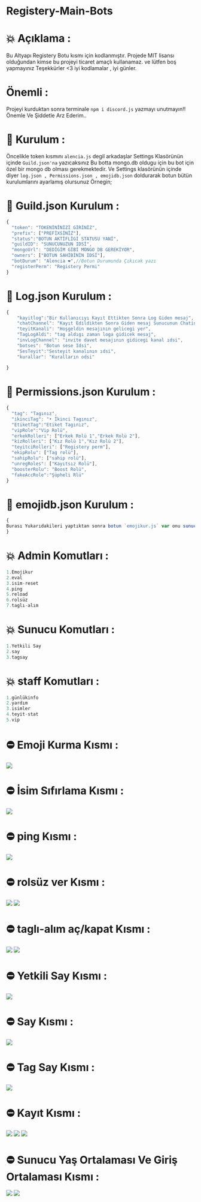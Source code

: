 # Registery-Main-Bots

# 💥 Açıklama :
Bu Altyapı Registery Botu kısmı için kodlanmıştır. Projede MIT lisansı olduğundan kimse bu projeyi ticaret amaçlı kullanamaz. ve lütfen boş yapmayınız Teşekkürler <3 iyi kodlamalar , iyi günler. 

# Önemli :
Projeyi kurduktan sonra terminale `npm i discord.js` yazmayı unutmayın!! Önemle Ve Şiddetle Arz Ederim..

# 🔨 Kurulum :
Öncelikle token kısmını `alencia.js` degil arkadaşlar Settings Klasörünün içinde `Guild.json'na` yazıcaksınız Bu botta mongo.db oldugu için bu bot için özel bir mongo db olması gerekmektedir. Ve Settings klasörünün içinde diyer `log.json , Permissions.json , emojidb.json` doldurarak botun bütün kurulumlarını ayarlamış olursunuz Örnegin;

# 🎉 Guild.json Kurulum :
```js
{
  "token": "TOKENİNİNİZİ GİRİNİZ",
  "prefix": ["PREFİXSİNİZ"],
  "status":"BOTUN AKTİFLİGİ STATUSU YANİ",
  "guildID": "SUNUCUNUZUN IDSİ",
  "mongoUrl": "DEDİGİM GİBİ MONGO DB GEREKİYOR",
  "owners": ["BOTUN SAHİBİNİN IDSİ"],
  "botDurum": "Alencia ❤️",//Botun Durumunda Çıkıcak yazı
  "registerPerm": "Registery Permi"
}
```

# 🎉 Log.json Kurulum :
```js
{
    "kayitlog":"Bir Kullanıcıyı Kayıt Ettikten Sonra Log Giden mesaj",
    "chatChannel": "Kayıt Edildikten Sonra Giden mesaj Sunucunun Chatin Mesajı",
    "teyitKanali": "Hoşgeldin mesajının gelicegi yer",
    "TagLogAldi": "tag aldıgı zaman loga gidicek mesaj",
    "invLogChannel": "invite davet mesajının gidicegi kanal ıdsi",
    "botses": "Botun sese Idsi",
    "SesTeyit":"Sesteyit kanalının ıdsi",
    "kurallar": "Kuralların odsi"
  
}
```

# 🎉 Permissions.json Kurulum :
```js
{
  "tag": "Tagınız",
  "ikinciTag": "• İkinci Tagınız",
  "EtiketTag":"Etiket Tagınız",
  "vipRole":"Vip Rolü",
  "erkekRolleri": ["Erkek Rolü 1","Erkek Rolü 2"],
  "kizRolleri": ["Kız Rolü 1","Kız Rolü 2"],
  "teyitciRolleri": ["Registery perm"],
  "ekipRolu": ["Tag rolü"],
  "sahipRolu": ["sahip rolü"],
  "unregRoles": ["Kayıtsız Rolü"],
  "boosterRolu": "Boost Rolü",
  "fakeAccRole":"Şüpheli Rlü"
}
```

# 🎉 emojidb.json Kurulum :
```js
{
Burası Yukarıdakileri yaptıktan sonra botun `emojikur.js` var onu sunucuda `.alencia-emojikur` diyerek veya degiştirebilirsiniz onu yaptıktan sonra otomatik buraya düşüyor. Ve emoji çekebilirsiniz burdan yaptıgınız komutlara
}
```

# 💥 Admin Komutları :
```js
1.Emojikur
2.eval
3.isim-reset
4.ping
5.reload
6.rolsüz
7.taglı-alım
```

# 💥 Sunucu Komutları :
```js
1.Yetkili Say
2.say
3.tagsay
```

# 💥 staff Komutları :
```js
1.günlükinfo
2.yardım
3.isimler
4.teyit-stat
5.vip
```

# ⛔ Emoji Kurma Kısmı :
<img  src="https://cdn.discordapp.com/attachments/951522199121051668/970686875260035112/unknown.png">

# ⛔ İsim Sıfırlama Kısmı :
<img src="https://cdn.discordapp.com/attachments/951522199121051668/970691018716508210/unknown.png">

# ⛔ ping Kısmı :
<img src="https://cdn.discordapp.com/attachments/951522199121051668/970691103911206973/unknown.png">

# ⛔ rolsüz ver Kısmı :
<img src="https://cdn.discordapp.com/attachments/951522199121051668/970687564791038012/unknown.png">
<img src="https://cdn.discordapp.com/attachments/951522199121051668/970687682294460486/unknown.png">

# ⛔ taglı-alım aç/kapat Kısmı :
<img src="https://cdn.discordapp.com/attachments/951522199121051668/970687886695489587/unknown.png">
<img src="https://cdn.discordapp.com/attachments/951522199121051668/970688382495776828/unknown.png">

# ⛔ Yetkili Say Kısmı :
<img src="https://cdn.discordapp.com/attachments/951522199121051668/970688714311335976/unknown.png">

# ⛔  Say Kısmı :
<img src="https://cdn.discordapp.com/attachments/951522199121051668/970688863167205436/unknown.png">

# ⛔  Tag Say Kısmı :
<img src="https://cdn.discordapp.com/attachments/951522199121051668/970689036580687922/unknown.png">

# ⛔  Kayıt Kısmı :
<img src="https://cdn.discordapp.com/attachments/951522199121051668/970690568860614686/unknown.png">
<img src="https://cdn.discordapp.com/attachments/951522199121051668/970690674838110208/unknown.png">
<img src="https://cdn.discordapp.com/attachments/951522199121051668/970690810922291200/unknown.png">

# ⛔  Sunucu Yaş Ortalaması Ve Giriş Ortalaması Kısmı :
<img src="https://cdn.discordapp.com/attachments/951522199121051668/970690279235518504/unknown.png">
<img src="https://cdn.discordapp.com/attachments/951522199121051668/970690096309362748/unknown.png">
